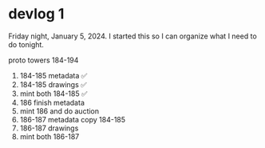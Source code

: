 # devlog 1
Friday night, January 5, 2024.
I started this so I can organize what I need to do tonight.

proto towers 184-194

1. 184-185 metadata ✅
2. 184-185 drawings ✅
3. mint both 184-185 ✅
4. 186 finish metadata
5. mint 186 and do auction
6. 186-187 metadata copy 184-185
7. 186-187 drawings
8. mint both 186-187